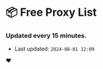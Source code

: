 # :package: Free Proxy List
### Updated every 15 minutes.

- Last updated: `2024-08-01 12:09`

:heart:
